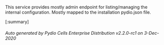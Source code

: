 






This service provides mostly admin endpoint for listing/managing the internal configuration. Mostly mapped to the installation pydio.json file.

[:summary]

###### Auto generated by Pydio Cells Enterprise Distribution v2.2.0-rc1 on 3-Dec-2020
